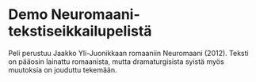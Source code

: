 # Demo Neuromaani-tekstiseikkailupelistä

Peli perustuu Jaakko Yli-Juonikkaan romaaniin Neuromaani (2012). Teksti on pääosin lainattu romaanista, mutta
dramaturgisista syistä myös muutoksia on jouduttu tekemään.
